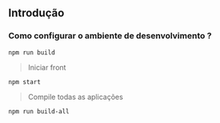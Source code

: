 ## Introdução
### Como configurar o ambiente de desenvolvimento ?

```
npm run build
```


> Iniciar front
```
npm start
```
 
> Compile todas as aplicações
```
npm run build-all
```
